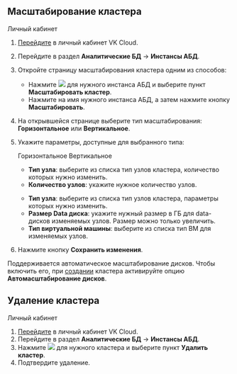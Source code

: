 ## Масштабирование кластера

<tabs>
<tablist>
<tab>Личный кабинет</tab>
</tablist>
<tabpanel>

1. [Перейдите](https://msk.cloud.vk.com/app/) в личный кабинет VK Cloud.
1. Перейдите в раздел **Аналитические БД** → **Инстансы АБД**.
1. Откройте страницу масштабирования кластера одним из способов:

   - Нажмите ![ ](/ru/assets/more-icon.svg "inline") для нужного инстанса АБД и выберите пункт **Масштабировать кластер**.
   - Нажмите на имя нужного инстанса АБД, а затем нажмите кнопку **Масштабировать**.

1. На открывшейся странице выберите тип масштабирования: **Горизонтальное** или **Вертикальное**.
1. Укажите параметры, доступные для выбранного типа:

      <tabs>
      <tablist>
      <tab>Горизонтальное</tab>
      <tab>Вертикальное</tab>
      </tablist>
      <tabpanel>

      - **Тип узла**: выберите из списка тип узлов кластера, количество которых нужно изменить.
      - **Количество узлов**: укажите нужное количество узлов.

      </tabpanel>
      <tabpanel>

      - **Тип узла**: выберите из списка тип узлов кластера, параметры которых нужно изменить.
      - **Размер Data диска**: укажите нужный размер в ГБ для data-дисков изменяемых узлов. Размер можно только увеличить.
      - **Тип виртуальной машины**: выберите из списка тип ВМ для изменяемых узлов.

      </tabpanel>
      </tabs>

1. Нажмите кнопку **Сохранить изменения**.

</tabpanel>
</tabs>

<info>

Поддерживается автоматическое масштабирование дисков. Чтобы включить его, при [создании](../../quick-start/create-adb/) кластера активируйте опцию **Автомасштабирование дисков**.

</info>

## Удаление кластера

<tabs>
<tablist>
<tab>Личный кабинет</tab>
</tablist>
<tabpanel>

1. [Перейдите](https://msk.cloud.vk.com/app/) в личный кабинет VK Cloud.
1. Перейдите в раздел **Аналитические БД** → **Инстансы АБД**.
1. Нажмите ![ ](/ru/assets/more-icon.svg "inline") для нужного кластера и выберите пункт **Удалить кластер**.
1. Подтвердите удаление.

</tabpanel>
</tabs>
